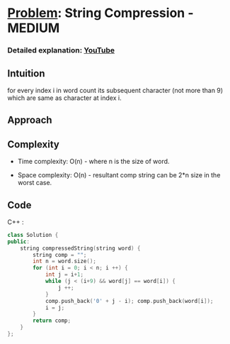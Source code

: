 
# [Problem](https://leetcode.com/problems/string-compression-iii): String Compression - MEDIUM

### Detailed explanation: [YouTube](https://www.youtube.com/watch?v=7gukgrVzPFE)
## Intuition
for every index i in word count its subsequent character (not more than 9) which are same as character at index i.

## Approach


## Complexity
- Time complexity:
O(n) - where n is the size of word.

- Space complexity:
  O(n) - resultant comp string can be 2*n size in the worst case.

## Code
C++ : 
```cpp []
class Solution {
public:
    string compressedString(string word) {
        string comp = "";
        int n = word.size();
        for (int i = 0; i < n; i ++) {
            int j = i+1;
            while (j < (i+9) && word[j] == word[i]) {
                j ++;
            }
            comp.push_back('0' + j - i); comp.push_back(word[i]);
            i = j;
        }
        return comp;
    }
};
```

